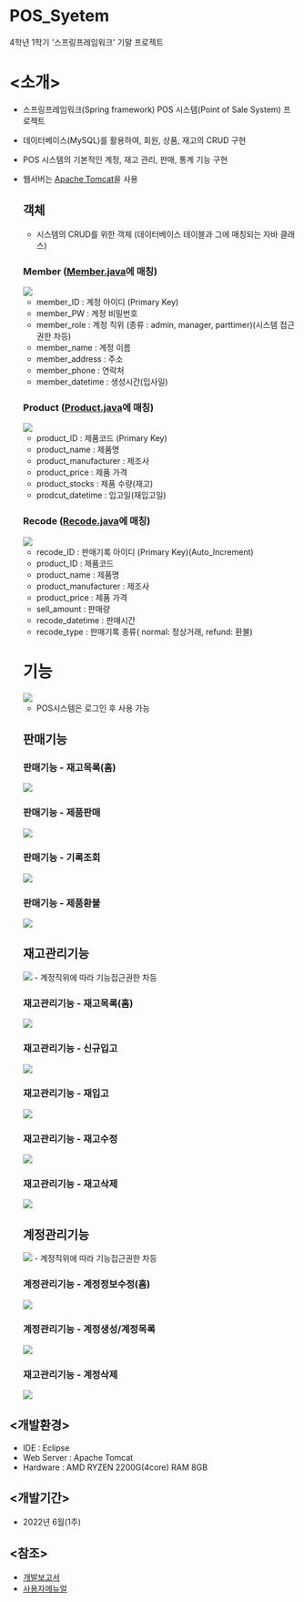 # POS_Syetem
4학년 1학기 '스프링프레임워크' 기말 프로젝트

# <소개>
- 스프링프레임워크(Spring framework) POS 시스템(Point of Sale System) 프로젝트
- 데이터베이스(MySQL)를 활용하여, 회원, 상품, 재고의 CRUD 구현
- POS 시스템의 기본적인 계정, 재고 관리, 판매, 통계 기능 구현
- 웹서버는 <a href = "Apache Tomcat" >Apache Tomcat</a>을 사용

  ## 객체
    - 시스템의 CRUD를 위한 객체 (데이터베이스 테이블과 그에 매칭되는 자바 클래스)
    
    ### Member (<a href = "https://github.com/kkhdss165/-project-POS_Syetem/blob/main/src/main/java/object/Member.java">Member.java</a>에 매칭)
    
     <img src="./readme_images/table_member.png">
     
     - member_ID : 계정 아이디 (Primary Key)
     - member_PW : 계정 비밀번호
     - member_role : 계정 직위 (종류 : admin, manager, parttimer)(시스템 접근권한 차등)
     - member_name : 계정 이름
     - member_address : 주소
     - member_phone : 연락처
     - member_datetime : 생성시간(입사일)
     
    ### Product (<a href = "https://github.com/kkhdss165/-project-POS_Syetem/blob/main/src/main/java/object/Product.java">Product.java</a>에 매칭)
     
     <img src="./readme_images/table_product.png">
     
     - product_ID : 제품코드 (Primary Key)
     - product_name : 제품명
     - product_manufacturer : 제조사
     - product_price : 제품 가격
     - product_stocks : 제품 수량(재고)
     - prodcut_datetime : 입고일(재입고일)
     
    ### Recode (<a href = "https://github.com/kkhdss165/-project-POS_Syetem/blob/main/src/main/java/object/Recode.java">Recode.java</a>에 매칭)
    
     <img src="./readme_images/table_recode.png">
     
     - recode_ID : 판매기록 아이디 (Primary Key)(Auto_Increment)
     - product_ID : 제품코드
     - product_name : 제품명
     - product_manufacturer : 제조사
     - product_price : 제품 가격
     - sell_amount : 판매량
     - recode_datetime : 판매시간
     - recode_type : 판매기록 종류( normal: 정상거래, refund: 환불)
  
  # 기능
    <img src="./readme_images/login.gif">
    
    - POS시스템은 로그인 후 사용 가능

   ## 판매기능
   
    ### 판매기능 - 재고목록(홈)
    <img src="./readme_images/sell_list.gif">
   
    ### 판매기능 - 제품판매
    <img src="./readme_images/sell_sell.gif">
    
    ### 판매기능 - 기록조회
    <img src="./readme_images/sell_recode.gif">   
    
    ### 판매기능 - 제품환불
    <img src="./readme_images/sell_refund.gif">
    

   
   ## 재고관리기능
   <img src="./readme_images/rolediff_stock.gif">
   - 계정직위에 따라 기능접근권한 차등


    ### 재고관리기능 - 재고목록(홈)
    <img src="./readme_images/stock_list.gif">
   
    ### 재고관리기능 - 신규입고
    <img src="./readme_images/stock_new.gif">
    
    ### 재고관리기능 - 재입고
    <img src="./readme_images/stock_restock.gif">
    
    ### 재고관리기능 - 재고수정
    <img src="./readme_images/stock_edit.gif">

    ### 재고관리기능 - 재고삭제
    <img src="./readme_images/stock_delete.gif">
    
   
   ## 계정관리기능
   <img src="./readme_images/rolediff_member.gif">
   - 계정직위에 따라 기능접근권한 차등
   
   
    ### 계정관리기능 - 계정정보수정(홈)
    <img src="./readme_images/member_edit.gif">
   
    ### 계정관리기능 - 계정생성/계정목록
    <img src="./readme_images/member_new.gif">
    
    ### 재고관리기능 - 계정삭제
    <img src="./readme_images/member_delete.gif">
    
  
## <개발환경>
- IDE : Eclipse
- Web Server : Apache Tomcat
- Hardware : AMD RYZEN 2200G(4core) RAM 8GB

## <개발기간>
- 2022년 6월(1주)

## <참조>
- <a href = "https://github.com/kkhdss165/-project-POS_Syetem/blob/main/report/%EA%B0%9C%EB%B0%9C%EB%B3%B4%EA%B3%A0%EC%84%9C.pdf">개발보고서</a>
- <a href = "https://github.com/kkhdss165/-project-POS_Syetem/blob/main/report/%EC%82%AC%EC%9A%A9%EC%9E%90%EB%A9%94%EB%89%B4%EC%96%BC.pdf">사용자메뉴얼</a>
